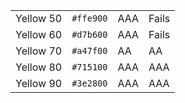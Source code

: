 <table class="colors">
  <tbody>
    <tr class="yellow-50">
      <td class="name">Yellow 50</td>
      <td><code>#ffe900</code></td>
      <td><span class="bg">AAA</span></td>
      <td class="fg">Fails</td>
    </tr>
    <tr class="yellow-60">
      <td class="name">Yellow 60</td>
      <td><code>#d7b600</code></td>
      <td><span class="bg">AAA</span></td>
      <td class="fg">Fails</td>
    </tr>
    <tr class="yellow-70">
      <td class="name">Yellow 70</td>
      <td><code>#a47f00</code></td>
      <td><span class="bg">AA</span></td>
      <td class="fg">AA</td>
    </tr>
    <tr class="yellow-80">
      <td class="name">Yellow 80</td>
      <td><code>#715100</code></td>
      <td><span class="bg">AAA</span></td>
      <td class="yellow-80">AAA</td>
    </tr>
    <tr class="yellow-90">
      <td class="name">Yellow 90</td>
      <td><code>#3e2800</code></td>
      <td><span class="bg">AAA</span></td>
      <td class="yellow-90">AAA</td>
    </tr>
  </tbody>
</table>

